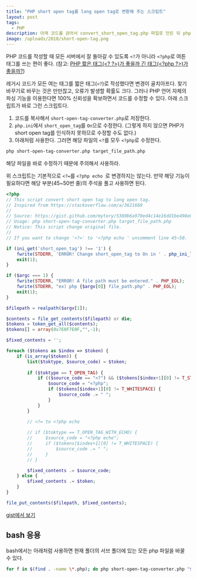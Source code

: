```yaml
---
title: "PHP short open tag를 long open tag로 변환해 주는 스크립트"
layout: post
tags:
  - PHP
description: 아래 코드를 긁어서 convert_short_open_tag.php 파일로 만든 뒤 php convert_short_open_tag.php filepath.php 형식으로 사용하면 된다.
image: /uploads/2018/short-open-tag.png
---
```


PHP 코드를 작성할 때 모든 서버에서 잘 돌아갈 수 있도록 `<?`가 아니라 `<?php`로 여튼 태그를 쓰는 편이 좋다. (참고: [PHP 짧은 태그(&lt;? ?>)가 좋을까 긴 태그(&lt;?php ?>)가 좋을까?][1])

레거시 코드가 모든 여는 태그를 짧은 태그(`<?`)로 작성했다면 변경이 골치아프다. 찾기 바꾸기로 바꾸는 것은 만만찮고, 오류가 발생할 확률도 크다. 그러나 PHP 언어 자체의 파싱 기능을 이용한다면 100% 신뢰성을 확보하면서 코드를 수정할 수 있다. 아래 스크립트가 바로 그런 스크립트다.

1. 코드를 복사해서 `short-open-tag-converter.php`로 저장한다. 
2. `php.ini`에서 `short_open_tag`를 `On`으로 수정한다. (그렇게 하지 않으면 PHP가 short open tag를 인식하지 못하므로 수정할 수도 없다.)
3. 아래처럼 사용한다. 그러면 해당 파일의 `<?`를 모두 `<?php`로 수정한다.

~~~ bash
php short-open-tag-converter.php target_file_path.php
~~~

해당 파일을 바로 수정하기 때문에 주의해서 사용하라.

위 스크립트는 기본적으로 `<?=`를 `<?php echo `로 변경하지는 않는다. 만약 해당 기능이 필요하다면 해당 부분(45~50번 줄)의 주석을 풀고 사용하면 된다. 

~~~ php
<?php
// This script convert short open tag to long open tag.
// Inspired from https://stackoverflow.com/a/3621669
//
// Source: https://gist.github.com/mytory/5380b6a970ed4c14e16dd1be498e0919
// Usage: php short-open-tag-converter.php target_file_path.php
// Notice: This script change original file.
//
// If you want to change '<?=' to '<?php echo ' uncomment line 45~50.

if (ini_get('short_open_tag') !== '1') {
    fwrite(STDERR, 'ERROR! Change short_open_tag to On in ' . php_ini_loaded_file() . PHP_EOL);
    exit(1);
}

if ($argc === 1) {
    fwrite(STDERR, "ERROR! A file path must be entered." . PHP_EOL);
    fwrite(STDERR, "ex) php {$argv[0]} file_path.php" . PHP_EOL);
    exit(1);
}

$filepath = realpath($argv[1]);

$contents = file_get_contents($filepath) or die;
$tokens = token_get_all($contents);
$tokens[] = array(0x7E0F7E0F,"",-1);

$fixed_contents = '';

foreach ($tokens as $index => $token) {
    if (is_array($token)) {
        list($toktype, $source_code) = $token;
        
        if ($toktype == T_OPEN_TAG) {
            if (($source_code == "<?") && ($tokens[$index+1][0] != T_STRING)) {
                $source_code = "<?php";
                if ($tokens[$index+1][0] != T_WHITESPACE) {
                    $source_code .= " ";
                }
            }
        }

        // <?= to <?php echo
        
        // if ($toktype == T_OPEN_TAG_WITH_ECHO) {
        //     $source_code = "<?php echo";
        //     if ($tokens[$index+1][0] != T_WHITESPACE) {
        //         $source_code .= " ";
        //     }
        // }

        $fixed_contents .= $source_code;
    } else {
        $fixed_contents .= $token;
    }
}

file_put_contents($filepath, $fixed_contents);
~~~

[gist에서 보기][2]

## bash 응용

bash에서는 아래처럼 사용하면 현재 폴더의 서브 폴더에 있는 모든 php 파일을 바꿀 수 있다.

~~~ bash
for f in $(find . -name \*.php); do php short-open-tag-converter.php "$f"; done
~~~

[1]: https://mytory.net/2017/04/12/is-it-better-to-use-the-short-open-tag-in-php.html
[2]: https://gist.github.com/mytory/5380b6a970ed4c14e16dd1be498e0919